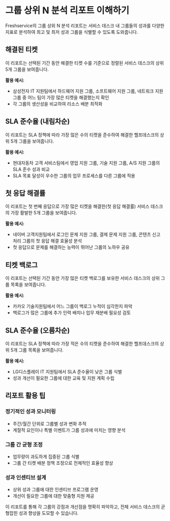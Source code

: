 # 그룹 상위 N 분석 리포트 이해하기

Freshservice의 그룹 상위 N 분석 리포트는 서비스 데스크 내 그룹들의 성과를 다양한 지표로 분석하여 최고 및 최저 성과 그룹을 식별할 수 있도록 도와줍니다.

## 해결된 티켓

이 리포트는 선택된 기간 동안 해결한 티켓 수를 기준으로 정렬된 서비스 데스크의 상위 5개 그룹을 보여줍니다.

**활용 예시:**
- 삼성전자 IT 지원팀에서 하드웨어 지원 그룹, 소프트웨어 지원 그룹, 네트워크 지원 그룹 중 어느 팀이 가장 많은 티켓을 해결했는지 확인
- 각 그룹의 생산성을 비교하여 리소스 배분 최적화

## SLA 준수율 (내림차순)

이 리포트는 SLA 정책에 따라 가장 많은 수의 티켓을 준수하여 해결한 헬프데스크의 상위 5개 그룹을 보여줍니다.

**활용 예시:**
- 현대자동차 고객 서비스팀에서 영업 지원 그룹, 기술 지원 그룹, A/S 지원 그룹의 SLA 준수 성과 비교
- SLA 목표 달성이 우수한 그룹의 업무 프로세스를 다른 그룹에 적용

## 첫 응답 해결률

이 리포트는 첫 번째 응답으로 가장 많은 티켓을 해결한(첫 응답 해결률) 서비스 데스크의 가장 활발한 5개 그룹을 보여줍니다.

**활용 예시:**
- 네이버 고객지원팀에서 로그인 문제 지원 그룹, 결제 문제 지원 그룹, 콘텐츠 신고 처리 그룹의 첫 응답 해결 효율성 분석
- 첫 응답으로 문제를 해결하는 능력이 뛰어난 그룹의 노하우 공유

## 티켓 백로그

이 리포트는 선택된 기간 동안 가장 많은 티켓 백로그를 보유한 서비스 데스크의 상위 그룹 목록을 보여줍니다.

**활용 예시:**
- 카카오 기술지원팀에서 어느 그룹이 백로그 누적이 심각한지 파악
- 백로그가 많은 그룹에 추가 인력 배치나 업무 재분배 필요성 검토

## SLA 준수율 (오름차순)

이 리포트는 SLA 정책에 따라 가장 적은 수의 티켓을 준수하여 해결한 헬프데스크의 상위 5개 그룹 목록을 보여줍니다.

**활용 예시:**
- LG디스플레이 IT 지원팀에서 SLA 준수율이 낮은 그룹 식별
- 성과 개선이 필요한 그룹에 대한 교육 및 지원 계획 수립

## 리포트 활용 팁

### 정기적인 성과 모니터링
- 주간/월간 단위로 그룹별 성과 변화 추적
- 계절적 요인이나 특별 이벤트가 그룹 성과에 미치는 영향 분석

### 그룹 간 균형 조정
- 업무량이 과도하게 집중된 그룹 식별
- 그룹 간 티켓 배분 정책 조정으로 전체적인 효율성 향상

### 성과 인센티브 설계
- 상위 성과 그룹에 대한 인센티브 프로그램 운영
- 개선이 필요한 그룹에 대한 맞춤형 지원 제공

이 리포트를 통해 각 그룹의 강점과 개선점을 명확히 파악하고, 전체 서비스 데스크의 균형잡힌 성과 향상을 도모할 수 있습니다.